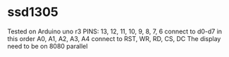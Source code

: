 # ssd1305
Tested on Arduino uno r3
PINS:
13, 12, 11, 10, 9, 8, 7, 6 connect to d0-d7 in this order
A0, A1, A2, A3, A4 connect to RST, WR, RD, CS, DC
The display need to be on 8080 parallel
